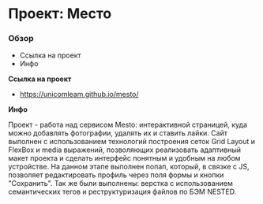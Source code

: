 # Проект: Место

### Обзор

* Ссылка на проект
* Инфо

**Ссылка на проект**

* https://unicomleam.github.io/mesto/

**Инфо**

Проект - работа над сервисом Mesto: интерактивной страницей, куда можно добавлять фотографии, удалять их и ставить лайки.
Сайт выполнен с использованием технологий построения сеток Grid Layout и FlexBox и media выражений, позволяющих реализовать 
адаптивный макет проекта и сделать интерфейс понятным и удобным на любом устройстве.
На данном этапе выполнен попап, который, в связке с JS, позволяет редактировать профиль через поля формы и кнопки "Сохранить".
Так же были выполнены: верстка с использованием семантических тегов и реструктуризация файлов по БЭМ NESTED.
